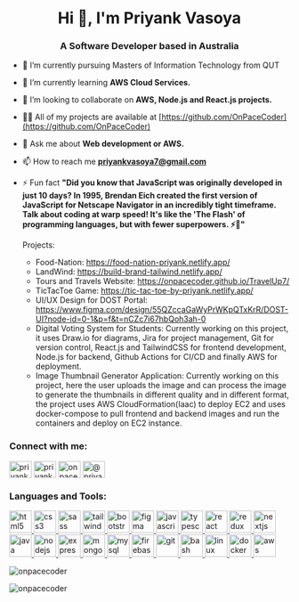 <h1 align="center">Hi 👋, I'm Priyank Vasoya</h1>

<h3 align="center">A Software Developer based in Australia</h3>

- 🔭 I’m currently pursuing Masters of Information Technology from QUT

- 🌱 I’m currently learning **AWS Cloud Services.**

- 👯 I’m looking to collaborate on **AWS, Node.js and React.js projects.**

- 👨‍💻 All of my projects are available at [https://github.com/OnPaceCoder](https://github.com/OnPaceCoder)

- 💬 Ask me about **Web development or AWS.**

- 📫 How to reach me **priyankvasoya7@gmail.com**

- ⚡ Fun fact **"Did you know that JavaScript was originally developed in just 10 days? In 1995, Brendan Eich created the first version of JavaScript for Netscape Navigator in an incredibly tight timeframe. Talk about coding at warp speed! It's like the 'The Flash' of programming languages, but with fewer superpowers. ⚡️🚀"**

  Projects:
  - Food-Nation: https://food-nation-priyank.netlify.app/
  - LandWind: https://build-brand-tailwind.netlify.app/
  - Tours and Travels Website: https://onpacecoder.github.io/TravelUp7/
  - TicTacToe Game: https://tic-tac-toe-by-priyank.netlify.app/
  - UI/UX Design for DOST Portal: https://www.figma.com/design/55QZccaGaWyPrWKpQTxKrR/DOST-UI?node-id=0-1&p=f&t=nCZc7i67hbQoh3ah-0
  - Digital Voting System for Students: Currently working on this project, it uses Draw.io for diagrams, Jira for project management, Git for version control, React.js and TailwindCSS for frontend development, Node.js for backend, Github Actions for CI/CD and finally AWS for deployment.
  - Image Thumbnail Generator Application: Currently working on this project, here the user uploads the image and can process the image to generate the thumbnails in different quality and in different format, the project uses AWS CloudFormation(Iaac) to deploy EC2 and uses docker-compose to pull frontend and backend images and run the containers and deploy on EC2 instance.  

<h3 align="left">Connect with me:</h3>
<p align="left">
<a href="https://linkedin.com/in/priyank-vasoya-0bb74419b" target="blank"><img align="center" src="https://raw.githubusercontent.com/rahuldkjain/github-profile-readme-generator/master/src/images/icons/Social/linked-in-alt.svg" alt="priyank-vasoya-0bb74419b" height="30" width="40" /></a>
<a href="https://www.hackerrank.com/priyankvasoya7" target="blank"><img align="center" src="https://raw.githubusercontent.com/rahuldkjain/github-profile-readme-generator/master/src/images/icons/Social/hackerrank.svg" alt="priyankvasoya7" height="30" width="40" /></a>
<a href="https://www.leetcode.com/onpacecoder" target="blank"><img align="center" src="https://raw.githubusercontent.com/rahuldkjain/github-profile-readme-generator/master/src/images/icons/Social/leet-code.svg" alt="onpacecoder" height="30" width="40" /></a>
 <a href="https://hashnode.com/@priyankv" target="blank"><img align="center" src="https://raw.githubusercontent.com/rahuldkjain/github-profile-readme-generator/master/src/images/icons/Social/hashnode.svg" alt="@priyankv" height="30" width="40" /></a>
</p>

<h3 align="left">Languages and Tools:</h3>
<p align="left"><a href="https://www.w3.org/html/" target="_blank" rel="noreferrer"> <img src="https://skillicons.dev/icons?i=html" alt="html5" width="40" height="40"/> </a> <a href="https://www.w3schools.com/css/" target="_blank" rel="noreferrer"> <img src="https://skillicons.dev/icons?i=css" alt="css3" width="40" height="40"/> </a><a href="https://sass-lang.com" target="_blank" rel="noreferrer"> <img src="https://skillicons.dev/icons?i=sass" alt="sass" width="40" height="40"/> </a> <a href="https://tailwindcss.com/" target="_blank" rel="noreferrer"> <img src="https://skillicons.dev/icons?i=tailwind" alt="tailwind" width="40" height="40"/> </a> <a href="https://getbootstrap.com" target="_blank" rel="noreferrer"> <img src="https://skillicons.dev/icons?i=bootstrap" alt="bootstrap" width="40" height="40"/> </a><a href="https://www.figma.com/" target="_blank" rel="noreferrer"> <img src="https://skillicons.dev/icons?i=figma" alt="figma" width="40" height="40"/> </a>  
 <a href="https://developer.mozilla.org/en-US/docs/Web/JavaScript" target="_blank" rel="noreferrer"> <img src="https://skillicons.dev/icons?i=js" alt="javascript" width="40" height="40"/> </a> <a href="https://www.typescriptlang.org/" target="_blank" rel="noreferrer"> <img src="https://skillicons.dev/icons?i=ts" alt="typescript" width="40" height="40"/> </a><a href="https://reactjs.org/" target="_blank" rel="noreferrer"> <img src="https://skillicons.dev/icons?i=react" alt="react" width="40" height="40"/> </a> <a href="https://redux.js.org" target="_blank" rel="noreferrer"> <img src="https://skillicons.dev/icons?i=redux" alt="redux" width="40" height="40"/> </a> 
  <a href="https://nextjs.org/" target="_blank" rel="noreferrer"> <img src="https://skillicons.dev/icons?i=nextjs" alt="nextjs" width="40" height="40"/> </a>
<a href="https://www.java.com" target="_blank" rel="noreferrer"> <img src="https://skillicons.dev/icons?i=java" alt="java" width="40" height="40"/> </a> <a href="https://nodejs.org" target="_blank" rel="noreferrer"> <img src="https://skillicons.dev/icons?i=nodejs" alt="nodejs" width="40" height="40"/> </a>
    <a href="https://expressjs.com" target="_blank" rel="noreferrer"> <img src="https://skillicons.dev/icons?i=express" alt="express" width="40" height="40"/> </a> <a href="https://www.mongodb.com/" target="_blank" rel="noreferrer"> <img src="https://skillicons.dev/icons?i=mongodb" alt="mongodb" width="40" height="40"/> </a>  <a href="https://www.mysql.com/" target="_blank" rel="noreferrer"> <img src="https://skillicons.dev/icons?i=mysql" alt="mysql" width="40" height="40"/> </a>  <a href="https://firebase.google.com/" target="_blank" rel="noreferrer"> <img src="https://skillicons.dev/icons?i=firebase" alt="firebase" width="40" height="40"/> </a><a href="https://git-scm.com/" target="_blank" rel="noreferrer"> <img src="https://skillicons.dev/icons?i=git" alt="git" width="40" height="40"/> </a> <a href="https://www.gnu.org/software/bash/" target="_blank" rel="noreferrer"> <img src="https://skillicons.dev/icons?i=bash" alt="bash" width="40" height="40"/> </a> <a href="https://www.linux.org/" target="_blank" rel="noreferrer"> <img src="https://skillicons.dev/icons?i=linux" alt="linux" width="40" height="40"/> </a>  <a href="https://www.docker.com/" target="_blank" rel="noreferrer"> <img src="https://skillicons.dev/icons?i=docker" alt="docker" width="40" height="40"/> </a> <a href="https://aws.amazon.com" target="_blank" rel="noreferrer"> <img src="https://skillicons.dev/icons?i=aws" alt="aws" width="40" height="40"/> </a> 
  
  </p>

<p><img align="center" src="https://github-readme-stats.vercel.app/api/top-langs?username=onpacecoder&show_icons=true&locale=en&layout=compact" alt="onpacecoder" /></p>

<p><img align="center" src="https://github-readme-streak-stats.herokuapp.com/?user=onpacecoder&" alt="onpacecoder" /></p>

